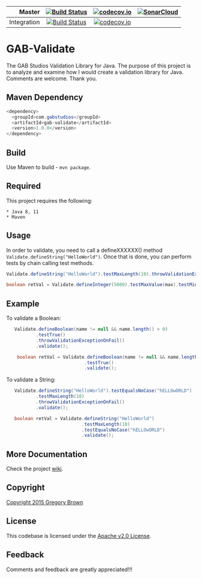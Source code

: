 
Master | [![Build Status](https://travis-ci.org/gab-studios/gab-validate.svg?branch=master)](https://travis-ci.org/gab-studios/gab-validate) | [![codecov.io](https://codecov.io/github/gab-studios/gab-validate/coverage.svg?branch=master)](https://codecov.io/github/gab-studios/gab-validate?branch=master) | [![SonarCloud](https://sonarcloud.io/images/project_badges/sonarcloud-black.svg)](https://sonarcloud.io/dashboard?id=gab-studios_gab-validate)
---: | :---: | :---: | :---:
Integration | [![Build Status](https://travis-ci.org/gab-studios/gab-validate.svg?branch=integration)](https://travis-ci.org/gab-studios/gab-validate) | [![codecov.io](https://codecov.io/github/gab-studios/gab-validate/coverage.svg?branch=integration)](https://codecov.io/github/gab-studios/gab-validate?branch=integration)

GAB-Validate
=======

The GAB Studios Validation Library for Java.  The purpose of this project is to analyze and examine how I would create a validation library for Java.  Comments are welcome.  Thank you.

Maven Dependency
---------
```java
<dependency>
  <groupId>com.gabstudios</groupId>
  <artifactId>gab-validate</artifactId>
  <version>1.0.0</version>
</dependency>
```

Build
---------
Use Maven to build - `mvn package`.

Required
---------
This project requires the following: 

    * Java 8, 11
    * Maven

Usage
---------

In order to validate, you need to call a defineXXXXXX() method `Validate.defineString("HelloWorld")`.  Once that is done, you can perform tests by chain calling test methods.

```java
Validate.defineString("HelloWorld").testMaxLength(10).throwValidationExceptionOnFail().validate();

boolean retVal = Validate.defineInteger(5000).testMaxValue(max).testMinValue(min).validate();

```


Example
---------


To validate a Boolean:

```java
   Validate.defineBoolean(name != null && name.length() > 0)
           .testTrue()
           .throwValidationExceptionOnFail()
           .validate();
```

```java
    boolean retVal = Validate.defineBoolean(name != null && name.length() > 0)
                             .testTrue()
                             .validate();
```

To validate a String:

```java
   Validate.defineString("HelloWorld").testEqualsNoCase("hELLOwORLD")
           .testMaxLength(10)
           .throwValidationExceptionOnFail()
           .validate();
```

```java
   boolean retVal = Validate.defineString("HelloWorld")
                            .testMaxLength(10)
                            .testEqualsNoCase("hELLOwORLD")
                            .validate();
```


More Documentation
------------------
Check the project [wiki].


Copyright
-------
[Copyright 2015 Gregory Brown]


License
-------
This codebase is licensed under the [Apache v2.0 License].


Feedback
---------
Comments and feedback are greatly appreciated!!!


[Copyright 2015 Gregory Brown]: https://github.com/gab-studios/gab-validate/tree/master/COPYRIGHT.txt
[Apache v2.0 License]: https://github.com/gab-studios/gab-validate/tree/master/LICENSE.txt
[wiki]: https://github.com/gab-studios/gab-validate/wiki
[examples]: https://github.com/gab-studios/gab-validate/wiki/Examples
